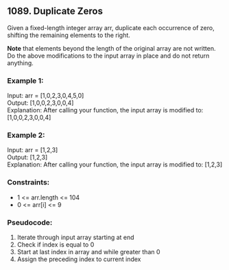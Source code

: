 ## 1089. Duplicate Zeros

Given a fixed-length integer array arr, duplicate each occurrence of zero, shifting the remaining elements to the right.

**Note** that elements beyond the length of the original array are not written. Do the above modifications to the input array in place and do not return anything.



### Example 1:

Input: arr = [1,0,2,3,0,4,5,0]\
Output: [1,0,0,2,3,0,0,4]\
Explanation: After calling your function, the input array is modified to: [1,0,0,2,3,0,0,4]

### Example 2:

Input: arr = [1,2,3]\
Output: [1,2,3]\
Explanation: After calling your function, the input array is modified to: [1,2,3]


### Constraints:

- 1 <= arr.length <= 104
- 0 <= arr[i] <= 9

### Pseudocode:
1. Iterate through input array starting at end
2. Check if index is equal to 0
3. Start at last index in array and while greater than 0
4. Assign the preceding index to current index